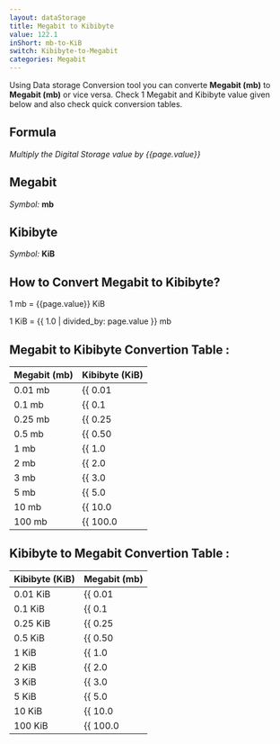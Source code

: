 ```yaml
---
layout: dataStorage
title: Megabit to Kibibyte
value: 122.1
inShort: mb-to-KiB
switch: Kibibyte-to-Megabit
categories: Megabit
---
```


Using Data storage Conversion tool you can converte **Megabit (mb)** to **Megabit (mb)** or vice versa. Check 1 Megabit and Kibibyte value given below and also check quick conversion tables.

## Formula
*Multiply the Digital Storage value by {{page.value}}*

## Megabit
*Symbol:* **mb**

## Kibibyte
*Symbol:* **KiB**

## How to Convert Megabit to Kibibyte?

1 mb = {{page.value}} KiB

1 KiB = {{ 1.0 | divided_by: page.value }} mb


## Megabit to Kibibyte Convertion Table :

| Megabit (mb) | Kibibyte (KiB) |
| ---- | ---- |
| 0.01 mb | {{ 0.01 | times: page.value }} KiB |
| 0.1 mb | {{ 0.1 | times: page.value }} KiB |
| 0.25 mb | {{ 0.25 | times: page.value }} KiB |
| 0.5 mb | {{ 0.50 | times: page.value }} KiB |
| 1 mb | {{ 1.0 | times: page.value }} KiB |
| 2 mb | {{ 2.0 | times: page.value }} KiB |
| 3 mb | {{ 3.0 | times: page.value }} KiB |
| 5 mb | {{ 5.0 | times: page.value }} KiB |
| 10 mb | {{ 10.0 | times: page.value }} KiB |
| 100 mb | {{ 100.0 | times: page.value }} KiB |

## Kibibyte to Megabit Convertion Table :

| Kibibyte (KiB) | Megabit (mb) |
| ---- | ---- |
| 0.01 KiB | {{ 0.01 | divided_by: page.value }} mb |
| 0.1 KiB | {{ 0.1 | divided_by: page.value }} mb |
| 0.25 KiB | {{ 0.25 | divided_by: page.value }} mb |
| 0.5 KiB | {{ 0.50 | divided_by: page.value }} mb |
| 1 KiB | {{ 1.0 | divided_by: page.value }} mb |
| 2 KiB | {{ 2.0 | divided_by: page.value }} mb |
| 3 KiB | {{ 3.0 | divided_by: page.value }} mb |
| 5 KiB | {{ 5.0 | divided_by: page.value }} mb |
| 10 KiB | {{ 10.0 | divided_by: page.value }} mb |
| 100 KiB | {{ 100.0 | divided_by: page.value }} mb |


<script>
document.getElementById('selectInput')[6].selected = true
document.getElementById('selectOutput')[5].selected = true
</script>
